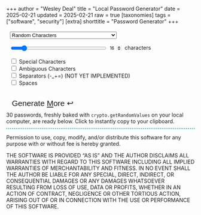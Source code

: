 +++
author = "Wesley Deal"
title = "Local Password Generator"
date = 2025-02-21
updated = 2025-02-21
raw = true
[taxonomies]
tags = ["software", "security"]
[extra]
shorttitle = "Password Generator"
+++

<style type="text/css">
#length_val{
	width: 3.25em;
	background: transparent;
	border: none;
	border-bottom: 1px solid var(--color-fg);
	border-radius: 0;
	font: inherit;
	font-size: .8em;
}
input[type=number]::-webkit-inner-spin-button {
    opacity: 1
}
form {
	display: flex;
	gap: 5px;
	flex-direction: column;
}
form div{
	padding: 5px 10px;
}
form div.length-container{
	display: flex;
	gap: 5px;
}
#length{
	width: 256px;
}
#result{
	font-family: "Red Hat Mono",Consolas,monospace;
	font-size: 1.5em;
	border: 1px dashed #52abab;
	margin: 10px 0;
	overflow-x: auto;
	max-width: 100%;
}
#result.smaller{
	font-size: 1em;
}
#result ul{
	display: flex;
	flex-wrap: wrap;
	gap: 10px 20px;
	justify-content: space-evenly;
	padding: 0;
}
#result li{
	display: flex;
	width: auto;
}
#result li.copied{
	color: #5cc;
	font-style: italic;
}
.content{
	display: flex;
	max-width: 100%;
	align-items: center;
	flex-direction: column;
	gap: 20px 0;
}
.content > *:not(div#result) {
	width: calc(min(780px,100%));
	padding: 0 10px;
}
button#generate {
	font-size: 1.5em;
	color: var(--color-link);
	border: 2px solid var(--color-link);
	border-radius: 3px;
	background: var(--color-bg);
	padding: 5px 15px 10px;
	transition: border 250ms ease-in-out, color 250ms ease-in-out, background 250ms ease-in-out;
}
button#generate:hover {
	background: var(--color-hover);
	color: var(--color-bg);
	border: 2px solid var(--color-hover);
}
#settings{
	display: flex;
	flex-direction: row;
	align-items: end;
	justify-content: space-between;
	flex-wrap: wrap;
	gap: 10px;
}
</style>
<div id="settings">
	<form>
		<div>
			<select id="mode">
				<option value="char">Random Characters</option>
				<option value="words">Random Words (NOT YET IMPLEMENTED)</option>
			</select>
		</div>
		<div class="length-container">
			<input type="range" id="length" min="1" max="128" value="16">
			<input type="number" id="length_val" value="16" onmousewheel="document.getElementById('length').value=this.value; pwgen()"></input>
   			<label for="length"> characters</label>
		</div>
		<div>
			<input type="checkbox" id="specials" value="specials" onchange="pwgen()">
			<label for="specials"> Special Characters</label><br>
			<input type="checkbox" id="ambiguous" value="ambiguous" onchange="pwgen()">
			<label for="ambiguous"> Ambiguous Characters</label><br>
			<input type="checkbox" id="separators" value="separators">
			<label for="separators"> Separators (-_+=)  (NOT YET IMPLEMENTED)</label><br>
			<input type="checkbox" id="spaces" value="spaces">
			<label for="spaces"> Spaces</label><br>
		</div>
	</form>
	<div id="genbutton-wrapper">
		<button type="button" id="generate">Generate <u>M</u>ore ↩</button>
	</div>
</div>

</form>

<div id="explanation">30 passwords, freshly baked with <code>crypto.getRandomValues</code> on your local computer, are ready below. Click to instantly copy to your clipboard.</div>

<div id="result"></div>

<div id="license"><p>Permission to use, copy, modify, and/or distribute this software for
any purpose with or without fee is hereby granted.
<p>THE SOFTWARE IS PROVIDED “AS IS” AND THE AUTHOR DISCLAIMS ALL
WARRANTIES WITH REGARD TO THIS SOFTWARE INCLUDING ALL IMPLIED WARRANTIES
OF MERCHANTABILITY AND FITNESS. IN NO EVENT SHALL THE AUTHOR BE LIABLE
FOR ANY SPECIAL, DIRECT, INDIRECT, OR CONSEQUENTIAL DAMAGES OR ANY
DAMAGES WHATSOEVER RESULTING FROM LOSS OF USE, DATA OR PROFITS, WHETHER IN
AN ACTION OF CONTRACT, NEGLIGENCE OR OTHER TORTIOUS ACTION, ARISING OUT
OF OR IN CONNECTION WITH THE USE OR PERFORMANCE OF THIS SOFTWARE.</div>

<script>

const maxUInt32 = (function(){
	var toUnderflow = new Uint32Array(1);
	toUnderflow[0] -= 1;
	return toUnderflow[0];
})();
const ambiguousAlphaNumeric = "ABCDEFGHIJKLMNOPQRSTUVWXYZabcdefghijklmnopqrstuvwxyz0123456789";
const unambiguousAlphaNumeric = "ABCDEFGHJKLMNPQRSTUVWXYZabcdefghijkmnpqrstuvwxyz23456789";
const symbols = '`~!@#$%^&*()_+-=[]{}\|;:\'",<.>/?';
const separators = "-_+=";
	
var genButton = document.getElementById("generate");
var genButtonHeld = false;
genButton.addEventListener('pointerdown', (event) => { genButtonHeld = true; })
genButton.addEventListener('pointerup', (event) => { genButtonHeld = false; })
genButton.addEventListener('pointerleave', (event) => { genButtonHeld = false; })
genButton.addEventListener('pointercancel', (event) => { genButtonHeld = false; })
document.body.addEventListener('keydown', (event) => { if(event.code == "Enter" || event.code == "KeyM") genButtonHeld = true; })
document.body.addEventListener('keyup', (event) => { if(event.code == "Enter" || event.code == "KeyM") genButtonHeld = false; })

var results = document.getElementById("result");
var length = document.getElementById("length");
var length_val = document.getElementById("length_val");
length.addEventListener('change', (event) => {
	if (event.target.value > 16) {
		results.classList.add("smaller");
	} else {
		results.classList.remove("smaller");
	}
	document.getElementById('length_val').value=event.target.value;
	pwgen();
});
length_val.addEventListener('change', (event) => {
	if (event.target.value > 16) {
		results.classList.add("smaller");
	} else {
		results.classList.remove("smaller");
	}
	document.getElementById('length').value=event.target.value;
	pwgen();
});
	

function secureRand(min, max) {
	var [randInt] = crypto.getRandomValues(new Uint32Array(1));
	var scale = max-min;
	var result = min;
	return Math.round(min + (scale*(randInt/maxUInt32)));
}
function pwgen() {
	var result = "";
	var modeElement = document.getElementById("mode");
	var mode = modeElement.options[modeElement.selectedIndex].value;
	var pwlen = parseInt(document.getElementById("length").value);
	var specials = document.getElementById("specials").checked;
	var ambiguous = document.getElementById("ambiguous").checked;
	var spaces = document.getElementById("spaces").checked;

	var charSet = ambiguous ? ambiguousAlphaNumeric : unambiguousAlphaNumeric;
	if(specials) {charSet += symbols;}
	if(spaces) {charSet += " ";}
	
	var resultInnerHTML = "<ul>";
	for (i=0; i<30; i++) {
		resultInnerHTML += "<li>" + Array.from({length: pwlen}, () => charSet[secureRand(0,charSet.length - 1)]).join("").replaceAll(">","&gt;").replaceAll("<","&lt;").replaceAll("\n","\\n");
	}
	resultInnerHTML += "</ul>"
	document.getElementById("result").innerHTML = resultInnerHTML;
	for (el of document.querySelectorAll("#result li")){
		el.addEventListener('click', function(e) {
			window.getSelection().removeAllRanges();
			r = document.createRange();
			r.selectNodeContents(e.target.closest('li'));
			window.getSelection().addRange(r);
			document.execCommand('copy');
			e.target.closest('li').classList.add('copied');
		});
	}
}
function monitorGenButton() {
	if (genButtonHeld) pwgen();
	window.requestAnimationFrame(monitorGenButton);
}
monitorGenButton();
pwgen();

</script>
